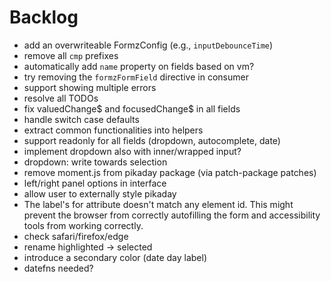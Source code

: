 # Backlog

- add an overwriteable FormzConfig (e.g., `inputDebounceTime`)
- remove all `cmp` prefixes
- automatically add `name` property on fields based on vm?
- try removing the `formzFormField` directive in consumer
- support showing multiple errors
- resolve all TODOs
- fix valuedChange$ and focusedChange$ in all fields
- handle switch case defaults
- extract common functionalities into helpers
- support readonly for all fields (dropdown, autocomplete, date)
- implement dropdown also with inner/wrapped input?
- dropdown: write towards selection
- remove moment.js from pikaday package (via patch-package patches)
- left/right panel options in interface
- allow user to externally style pikaday
- The label's for attribute doesn't match any element id. This might prevent the browser from correctly autofilling the form and accessibility tools from working correctly.
- check safari/firefox/edge
- rename highlighted -> selected
- introduce a secondary color (date day label)
- datefns needed?
